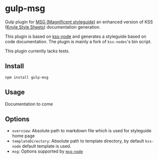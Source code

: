 # gulp-msg

Gulp plugin for [MSG (Magnificent styleguide)](https://github.com/mpeutz/msg) an enhanced version of KSS ([Knyle Style Sheets](http://warpspire.com/kss/)) documentation generation.

This plugin is based on [kss-node](https://github.com/hughsk/kss-node) and generates a styleguide based on code documentation. The plugin is mainly a fork of `kss-nodes`'s bin script.

This plugin currently lacks tests.

## Install

```
npm install gulp-msg
```

## Usage

Documentation to come

## Options

* `overview`: Absolute path to markdown file which is used for styleguide home page
* `templateDirectory`: Absolute path to template directory, by default `kss-node` default template is used.
* `msg`: Options supported by [`msg-node`](https://github.com/mpeutz/msg)

